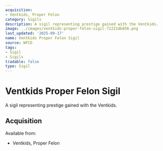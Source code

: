 ```yaml
---
acquisition:
- Ventkids, Proper Felon
category: Sigils
description: A sigil representing prestige gained with the Ventkids.
image: ../images/ventkids-proper-felon-sigil-71221db856.png
last_updated: '2025-09-17'
name: Ventkids Proper Felon Sigil
source: WFCD
tags:
- Sigil
- Sigils
tradable: false
type: Sigil
---
```


# Ventkids Proper Felon Sigil

A sigil representing prestige gained with the Ventkids.

## Acquisition

Available from:
- Ventkids, Proper Felon

